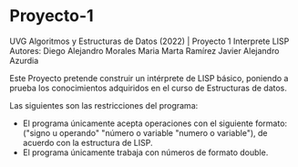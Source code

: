 # Proyecto-1
UVG Algoritmos y Estructuras de Datos (2022) | Proyecto 1 Interprete LISP
Autores: 
  Diego Alejandro Morales
  Maria Marta Ramírez
  Javier Alejandro Azurdia
  
 Este Proyecto pretende construir un intérprete de LISP básico, poniendo a prueba los conocimientos adquiridos en el curso de Estructuras de datos. 
 
 Las siguientes son las restricciones del programa:
 - El programa únicamente acepta operaciones con el siguiente formato: ("signo u operando" "número o variable "numero o variable"), de acuerdo con la estructura de LISP. 
 - El programa únicamente trabaja con números de formato double. 
